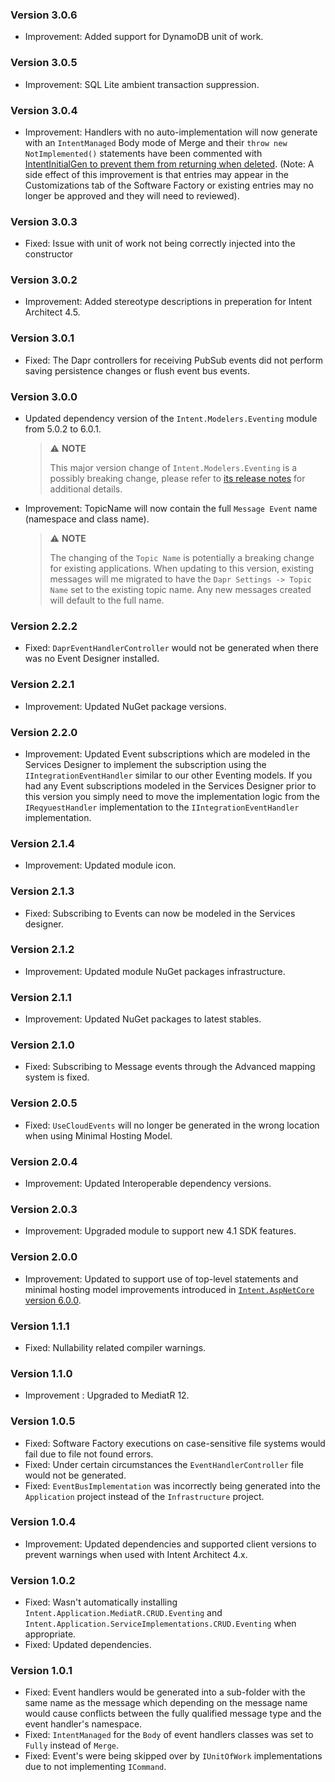 ﻿### Version 3.0.6

- Improvement: Added support for DynamoDB unit of work.

### Version 3.0.5

- Improvement: SQL Lite ambient transaction suppression.

### Version 3.0.4

- Improvement: Handlers with no auto-implementation will now generate with an `IntentManaged` Body mode of Merge and their `throw new NotImplemented()` statements have been commented with [IntentInitialGen to prevent them from returning when deleted](https://docs.intentarchitect.com/articles/application-development/code-management/code-management-csharp/code-management-csharp.html#the--intentinitialgen-instruction). (Note: A side effect of this improvement is that entries may appear in the Customizations tab of the Software Factory or existing entries may no longer be approved and they will need to reviewed).

### Version 3.0.3

- Fixed: Issue with unit of work not being correctly injected into the constructor

### Version 3.0.2

- Improvement: Added stereotype descriptions in preperation for Intent Architect 4.5. 

### Version 3.0.1

- Fixed: The Dapr controllers for receiving PubSub events did not perform saving persistence changes or flush event bus events.

### Version 3.0.0

- Updated dependency version of the `Intent.Modelers.Eventing` module from 5.0.2 to 6.0.1.

  > ⚠️ **NOTE**
  >
  > This major version change of `Intent.Modelers.Eventing` is a possibly breaking change, please refer to [its release notes](https://github.com/IntentArchitect/Intent.Modules/blob/master/Modules/Intent.Modules.Modelers.Eventing/release-notes.md#version-600) for additional details.

- Improvement: TopicName will now contain the full `Message Event` name (namespace and class name).

  > ⚠️ **NOTE**
  >
  > The changing of the `Topic Name` is potentially a breaking change for existing applications. When updating to this version, existing messages will me migrated to have the `Dapr Settings -> Topic Name` set to the existing topic name. Any new messages created will default to the full name.

### Version 2.2.2

- Fixed: `DaprEventHandlerController` would not be generated when there was no Event Designer installed.

### Version 2.2.1

- Improvement: Updated NuGet package versions.

### Version 2.2.0

- Improvement: Updated Event subscriptions which are modeled in the Services Designer to implement the subscription using the `IIntegrationEventHandler` similar to our other Eventing models.
    If you had any Event subscriptions modeled in the Services Designer prior to this version you simply need to move the implementation logic from the `IReqyuestHandler` implementation to the `IIntegrationEventHandler` implementation.

### Version 2.1.4

- Improvement: Updated module icon.

### Version 2.1.3

- Fixed: Subscribing to Events can now be modeled in the Services designer. 

### Version 2.1.2

- Improvement: Updated module NuGet packages infrastructure.

### Version 2.1.1

- Improvement: Updated NuGet packages to latest stables.

### Version 2.1.0

- Fixed: Subscribing to Message events through the Advanced mapping system is fixed.

### Version 2.0.5

- Fixed: `UseCloudEvents` will no longer be generated in the wrong location when using Minimal Hosting Model.

### Version 2.0.4

- Improvement: Updated Interoperable dependency versions.

### Version 2.0.3

- Improvement: Upgraded module to support new 4.1 SDK features.

### Version 2.0.0

- Improvement: Updated to support use of top-level statements and minimal hosting model improvements introduced in [`Intent.AspNetCore` version 6.0.0](https://github.com/IntentArchitect/Intent.Modules.NET/blob/development/Modules/Intent.Modules.AspNetCore/release-notes.md#version-600).

### Version 1.1.1

- Fixed: Nullability related compiler warnings.

### Version 1.1.0

- Improvement : Upgraded to MediatR 12.

### Version 1.0.5

- Fixed: Software Factory executions on case-sensitive file systems would fail due to file not found errors.
- Fixed: Under certain circumstances the `EventHandlerController` file would not be generated.
- Fixed: `EventBusImplementation` was incorrectly being generated into the `Application` project instead of the `Infrastructure` project.

### Version 1.0.4

- Improvement: Updated dependencies and supported client versions to prevent warnings when used with Intent Architect 4.x.

### Version 1.0.2

- Fixed: Wasn't automatically installing `Intent.Application.MediatR.CRUD.Eventing` and `Intent.Application.ServiceImplementations.CRUD.Eventing` when appropriate.
- Fixed: Updated dependencies.

### Version 1.0.1

- Fixed: Event handlers would be generated into a sub-folder with the same name as the message which depending on the message name would cause conflicts between the fully qualified message type and the event handler's namespace.
- Fixed: `IntentManaged` for the `Body` of event handlers classes was set to `Fully` instead of `Merge`.
- Fixed: Event's were being skipped over by `IUnitOfWork` implementations due to not implementing `ICommand`.
